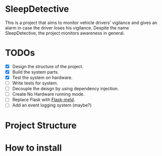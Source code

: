 # SleepDetective 
This is a project that aims to monitor vehicle drivers' vigilance and gives an alarm in case the driver loses his vigilance. Despite the name SleepDetective, the project monitors awareness in general. 
# TODOs
- [x] Design the structure of the project.
- [x] Build the system parts.
- [x] Test the system on hardware.
- [ ] Write tests for system.
- [ ] Decouple the deisgn by using dependency injection.
- [ ] Create No Hardware running mode.
- [ ] Replace Flask with [Flask-meld](https://www.flask-meld.dev/).
- [ ] Add an event logging system (maybe?)
# Project Structure
# How to install
